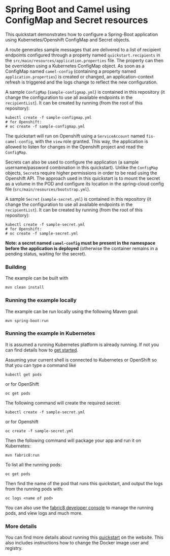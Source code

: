 # Spring Boot and Camel using ConfigMap and Secret resources 

This quickstart demonstrates how to configure a Spring-Boot application using Kubernetes/Openshift ConfigMap and Secret objects.

A route generates sample messages that are delivered to a list of recipient endpoints 
configured through a property named `quickstart.recipients` in the `src/main/resources/application.properties` file.
The property can then be overridden using a Kubernetes ConfigMap object.
As soon as a ConfigMap named `camel-config` (containing a property named `application.properties`) is created or changed, 
 an application-context refresh is triggered and the logs change to reflect the new configuration. 
 
A sample `ConfigMap` (`sample-configmap.yml`) is contained in this repository (it change the configuration to use all available endpoints in the `recipientList`). 
It can be created by running (from the root of this repository):
  
    kubectl create -f sample-configmap.yml
    # for Openshift:
    # oc create -f sample-configmap.yml

The quickstart will run on Openshift using a `ServiceAccount` named `fis-camel-config`, with the `view` role granted.
This way, the application is allowed to listen for changes in the Openshift project and read the `ConfigMap`.

Secrets can also be used to configure the application (a sample username/password combination in this quickstart).
Unlike the `ConfigMap` objects, `Secret`s require higher permissions in order to be read using the Openshift API.
The approach used in this quickstart is to mount the secret as a volume in the POD and configure its location in 
the spring-cloud config file (`src/main/resources/bootstrap.yml`).

A sample `Secret` (`sample-secret.yml`) is contained in this repository (it change the configuration to use all available endpoints in the `recipientList`). 
It can be created by running (from the root of this repository):

    kubectl create -f sample-secret.yml
    # for Openshift:
    # oc create -f sample-secret.yml

**Note: a secret named `camel-config` must be present in the namespace before the application is deployed**
(otherwise the container remains in a pending status, waiting for the secret).

### Building

The example can be built with

    mvn clean install


### Running the example locally

The example can be run locally using the following Maven goal:

    mvn spring-boot:run


### Running the example in Kubernetes

It is assumed a running Kubernetes platform is already running. If not you can find details how to [get started](http://fabric8.io/guide/getStarted/index.html).

Assuming your current shell is connected to Kubernetes or OpenShift so that you can type a command like

```
kubectl get pods
```

or for OpenShift

```
oc get pods
```

The following command will create the required secret:

    kubectl create -f sample-secret.yml

or for Openshift

    oc create -f sample-secret.yml
    
Then the following command will package your app and run it on Kubernetes:

```
mvn fabric8:run
```

To list all the running pods:

    oc get pods

Then find the name of the pod that runs this quickstart, and output the logs from the running pods with:

    oc logs <name of pod>

You can also use the [fabric8 developer console](http://fabric8.io/guide/console.html) to manage the running pods, and view logs and much more.


### More details

You can find more details about running this [quickstart](http://fabric8.io/guide/quickstarts/running.html) on the website. This also includes instructions how to change the Docker image user and registry.

